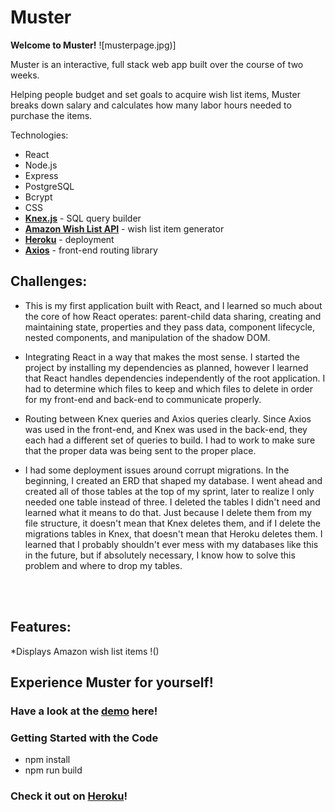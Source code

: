 # Muster

**Welcome to Muster!**
![musterpage.jpg)]

Muster is an interactive, full stack web app built over the course of two weeks.

Helping people budget and set goals to acquire wish list items, Muster breaks down salary and calculates how many labor hours needed to purchase the items.

Technologies:
* React
* Node.js
* Express
* PostgreSQL
* Bcrypt
* CSS
* **[Knex.js](http://knexjs.org/)** - SQL query builder
* **[Amazon Wish List API](https://github.com/doitlikejustin/amazon-wish-lister)** - wish list item generator
* **[Heroku](http://www.heroku.com)** - deployment
* **[Axios](https://www.npmjs.com/package/axios)** - front-end routing library
</hr>

## Challenges:

* This is my first application built with React, and I learned so much about the core of how React operates: parent-child data sharing, creating and maintaining state, properties and they pass data, component lifecycle, nested components, and manipulation of the shadow DOM.

* Integrating React in a way that makes the most sense. I started the project by installing my dependencies as planned, however I learned that React handles dependencies independently of the root application. I had to determine which files to keep and which files to delete in order for my front-end and back-end to communicate properly.

* Routing between Knex queries and Axios queries clearly. Since Axios was used in the front-end, and Knex was used in the back-end, they each had a different set of queries to build. I had to work to make sure that the proper data was being sent to the proper place. 

* I had some deployment issues around corrupt migrations. In the beginning, I created an ERD that shaped my database. I went ahead and created all of those tables at the top of my sprint, later to realize I only needed one table instead of three. I deleted the tables I didn't need and learned what it means to do that. Just because I delete them from my file structure, it doesn't mean that Knex deletes them, and if I delete the migrations tables in Knex, that doesn't mean that Heroku deletes them. I learned that I probably shouldn't ever mess with my databases like this in the future, but if absolutely necessary, I know how to solve this problem and where to drop my tables.
<br><br>
<br>

## Features:

*Displays Amazon wish list items
!()

## Experience Muster for yourself!
### Have a look at the [demo](https://youtu.be/Q1L-1ZRinI4) here!

### Getting Started with the Code
- npm install
- npm run build

### Check it out on [Heroku](https://musterapp.herokuapp.com)!
